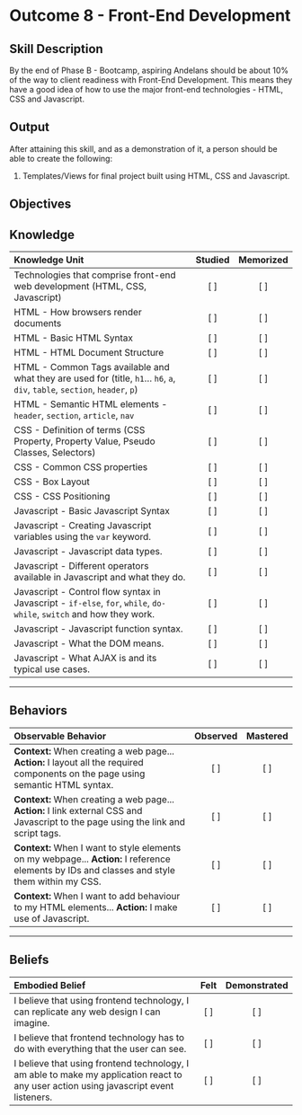 # Outcome 8 - Front-End Development

**Skill Description**
----------
By the end of Phase B - Bootcamp, aspiring Andelans should be about 10% of the way to client readiness with Front-End Development. This means they have a good idea of how to use the major front-end technologies - HTML, CSS and Javascript.


**Output**
----------
After attaining this skill, and as a demonstration of it, a person should be able to create the following:
1. Templates/Views for final project built using HTML, CSS and Javascript.


**Objectives**
----------

## **Knowledge**


| Knowledge Unit   |      Studied      | Memorized |
|:-------------|:------------------:|:--------:|
| Technologies that comprise front-end web development (HTML, CSS, Javascript) | [ ] | [ ]  |
| HTML - How browsers render documents |   [ ]   |   [ ] |
| HTML - Basic HTML Syntax |   [ ]   |   [ ] |
| HTML - HTML Document Structure |   [ ]   |   [ ] |
| HTML - Common Tags available and what they are used for (title, `h1`… `h6`, `a`, `div`, `table`, `section`, `header`, `p`) |   [ ]   |   [ ] |
| HTML - Semantic HTML elements - `header`, `section`, `article`, `nav` |   [ ]   |   [ ] |
| CSS - Definition of terms (CSS Property, Property Value, Pseudo Classes, Selectors) | [ ] |    [ ] |
| CSS - Common CSS properties | [ ] |    [ ] |
| CSS - Box Layout | [ ] |    [ ] |
| CSS - CSS Positioning | [ ] |    [ ] |
| Javascript - Basic Javascript Syntax | [ ] |    [ ] |
| Javascript - Creating Javascript variables using the `var` keyword. | [ ] |    [ ] |
| Javascript - Javascript data types. | [ ] |    [ ] |
| Javascript - Different operators available in Javascript and what they do. | [ ] |    [ ] |
| Javascript - Control flow syntax in Javascript - `if-else`, `for`, `while`, `do-while`, `switch` and how they work. | [ ] |    [ ] |
| Javascript - Javascript function syntax. | [ ] |    [ ] |
| Javascript - What the DOM means. | [ ] |    [ ] |
| Javascript - What AJAX is and its typical use cases. | [ ] |    [ ] |


----------


## **Behaviors**


| Observable Behavior   |      Observed      | Mastered |
|:-------------|:------------------:|:--------:|
| **Context:** When creating a web page... **Action:** I layout all the required components on the page using semantic HTML syntax. | [ ] | [ ]  |
| **Context:** When creating a web page... **Action:** I link external CSS and Javascript to the page using the link and script tags. | [ ] |    [ ] |
| **Context:** When I want to style elements on my webpage... **Action:**  I reference elements by IDs and classes and style them within my CSS. |   [ ]   |   [ ] |
| **Context:** When I want to add behaviour to my HTML elements... **Action:** I make use of Javascript. | [ ] |    [ ] |

----------


## **Beliefs**


| Embodied Belief   |      Felt      | Demonstrated |
|:-------------|:------------------:|:--------:|
| I believe that using frontend technology, I can replicate any web design I can imagine. |   [ ]   |   [ ] |
| I believe that frontend technology has to do with everything that the user can see. |   [ ]   |   [ ] |
| I believe that using frontend technology, I am able to make my application react to any user action using javascript event listeners. |   [ ]   |   [ ] |
